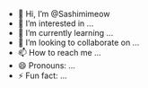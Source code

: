- 👋 Hi, I’m @Sashimimeow
- 👀 I’m interested in ...
- 🌱 I’m currently learning ...
- 💞️ I’m looking to collaborate on ...
- 📫 How to reach me ...
- 😄 Pronouns: ...
- ⚡ Fun fact: ...

<!---
Sashimimeow/Sashimimeow is a ✨ special ✨ repository because its `README.md` (this file) appears on your GitHub profile.
You can click the Preview link to take a look at your changes.
--->
